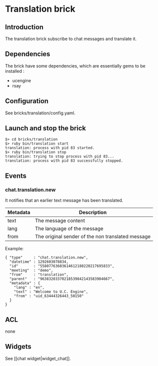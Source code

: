 # Translation brick

## Introduction

The translation brick subscribe to chat messages and translate it.

## Dependencies

The brick have some dependencies, which are essentially gems to be installed :

* ucengine
* rsay

## Configuration

See bricks/translation/config.yaml.

## Launch and stop the brick

    $> cd bricks/translation
    $> ruby bin/translation start
    translation: process with pid 83 started.
    $> ruby bin/translation stop
    translation: trying to stop process with pid 83...
    translation: process with pid 83 successfully stopped.

## Events

### chat.translation.new

It notifies that an earlier text message has
been translated.

Metadata       | Description
---------------|-------------------------------------------------------------------------------------------------------
text           | The message content
lang           | The language of the message
from           | The original sender of the non translated message

Example:

    { "type"     : "chat.translation.new",
      "datetime" : 1292603078834,
      "id"       : "55807763603614612180220217695833",
      "meeting"  : "demo",
      "from"     : "translation",
      "parent"   : "96383203370218539842143583984667",
      "metadata" : {
        "lang" : "en",
        "text" : "Welcome to U.C. Engine",
        "from" : "uid_63444326443_50150"
      }
    }

## ACL

none

## Widgets

See [[chat widget|widget_chat]].
